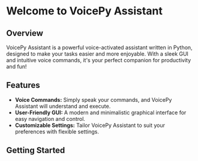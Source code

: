 # Welcome to VoicePy Assistant

## Overview

VoicePy Assistant is a powerful voice-activated assistant written in Python, designed to make your tasks easier and more enjoyable. With a sleek GUI and intuitive voice commands, it's your perfect companion for productivity and fun!

## Features

- **Voice Commands:** Simply speak your commands, and VoicePy Assistant will understand and execute.
- **User-Friendly GUI:** A modern and minimalistic graphical interface for easy navigation and control.
- **Customizable Settings:** Tailor VoicePy Assistant to suit your preferences with flexible settings.

## Getting Started


